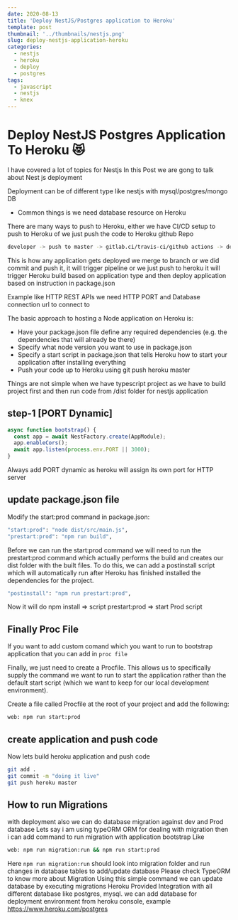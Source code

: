 ```yaml
---
date: 2020-08-13
title: 'Deploy NestJS/Postgres application to Heroku'
template: post
thumbnail: '../thumbnails/nestjs.png'
slug: deploy-nestjs-application-heroku
categories:
  - nestjs
  - heroku
  - deploy
  - postgres
tags:
  - javascript
  - nestjs
  - knex
---
```

# Deploy NestJS Postgres Application To Heroku 😻

I have covered a lot of topics for Nestjs In this Post we are gong to talk about Nest js deployment

Deployment can be of different type like nestjs with mysql/postgres/mongo DB

- Common things is we need database resource on Heroku

There are many ways to push to Heroku, either we have CI/CD setup to push to Heroku of we just push the code to Heroku 
github Repo 

```bash
developer -> push to master -> gitlab.ci/travis-ci/github actions -> deploy to Heroku -> restart application 
```
This is how any application gets deployed we merge to branch or we did commit and push it, it will trigger pipeline or
we just push to heroku it will trigger Heroku build based on application type and then deploy application based on instruction in package.json 

Example like HTTP REST APIs 
we need HTTP PORT and Database connection url to connect to 

The basic approach to hosting a Node application on Heroku is:

- Have your package.json file define any required dependencies (e.g. the dependencies that will already be there)
- Specify what node version you want to use in package.json
- Specify a start script in package.json that tells Heroku how to start your application after installing everything
- Push your code up to Heroku using git push heroku master

Things are not simple when we have typescript project as we have to build project first and then run code from /dist folder for nestjs application 
## step-1 [PORT Dynamic]

```javascript
async function bootstrap() {
  const app = await NestFactory.create(AppModule);
  app.enableCors();
  await app.listen(process.env.PORT || 3000);
}
```
Always add PORT dynamic as heroku will assign its own port for HTTP server

## update package.json file 
Modify the start:prod command in package.json:
```bash
"start:prod": "node dist/src/main.js",
"prestart:prod": "npm run build",
```
Before we can run the start:prod command we will need to run the prestart:prod command which actually performs the build and creates our dist folder with the built files. To do this, we can add a postinstall script which will automatically run after Heroku has finished installed the dependencies for the project.
```bash
"postinstall": "npm run prestart:prod",
```
Now it will do npm install => script prestart:prod => start Prod script

## Finally Proc File 
If you want to add custom comand which you want to run to bootstrap application that you can add in `proc file`

Finally, we just need to create a Procfile. This allows us to specifically supply the command we want to run to start the application rather than the default start script (which we want to keep for our local development environment).

Create a file called Procfile at the root of your project and add the following:
```bash
web: npm run start:prod
```

## create application and push code 
Now lets build heroku application and push code 
```bash
git add .
git commit -m "doing it live"
git push heroku master
```
## How to run Migrations

with deployment also we can do database migration against dev and Prod database 
Lets say i am using typeORM ORM for dealing with migration then i can add command to run migration with application bootstrap 
Like 
```bash
web: npm run migration:run && npm run start:prod
```
Here  `npm run migration:run` should look into migration folder and run changes in database tables to add/update database 
Please check TypeORM to know more about Migration
Using this simple command we can update database by executing migrations 
Heroku Provided Integration with all different database like postgres, mysql.
we can add database for deployment environment from heroku console, example
https://www.heroku.com/postgres




